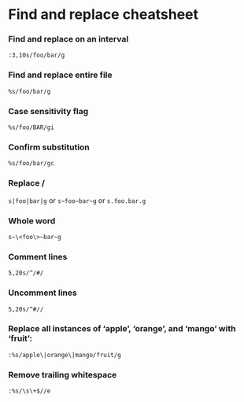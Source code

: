 # Find and replace cheatsheet

### Find and replace on an interval
`:3,10s/foo/bar/g`

### Find and replace entire file
`%s/foo/bar/g`

### Case sensitivity flag
`%s/foo/BAR/gi`

### Confirm substitution
`%s/foo/bar/gc`

### Replace /
`s|foo|bar|g`
or
`s~foo~bar~g`
or
`s.foo.bar.g`

### Whole word
`s~\<foo\>~bar~g`

### Comment lines
`5,20s/^/#/`

### Uncomment lines
`5,20s/^#//`

### Replace all instances of ‘apple’, ‘orange’, and ‘mango’ with ‘fruit’:
`:%s/apple\|orange\|mango/fruit/g`

### Remove trailing whitespace
`:%s/\s\+$//e`
